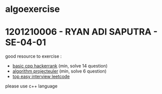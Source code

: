 # algoexercise

# 1201210006 - RYAN ADI SAPUTRA - SE-04-01

good resource to exercise :
- [basic cpp hackerrank](https://www.hackerrank.com/domains/cpp?filters%5Bdifficulty%5D%5B%5D=easy)  (min, solve 14 question)
- [algorithm projecteuler](https://projecteuler.net/archives) (min, solve 6 question)
- [top easy interview leetcode](https://leetcode.com/explore/interview/card/top-interview-questions-easy/)

please use c++ language
